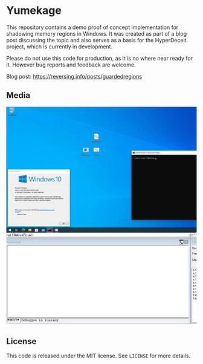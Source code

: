 # Yumekage
This repository contains a demo proof of concept implementation for shadowing memory regions in Windows. It was created as part of a blog post discussing the topic and also serves as a basis for the HyperDeceit project, which is currently in development.

Please do not use this code for production, as it is no where near ready for it. However bug reports and feedback are welcome.

Blog post: https://reversing.info/posts/guardedregions

## Media
![Demo Windows](Media/DemoWin.gif)
![Demo WinDbg](Media/DemoWindbg.gif)

## License
This code is released under the MIT license. See `LICENSE` for more details.
